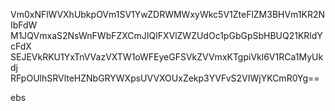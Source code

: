 Vm0xNFlWVXhUbkpOVm1SV1YwZDRWMWxyWkc5V1ZteFlZM3BHVm1KR2NIbFdW
M1JQVmxaS2NsWnFWbFZXCmJIQlFXVlZWZUdOc1pGbGpSbHBUQ21KRldYcFdX
SEJEVkRKU1YxTnVVazVXTW1oWFEyeGFSVkZVVmxKTgpiVkl6V1RCa1MyUkdj
RFpOUlhSRVlteHZNbGRYWXpsUVVXOUxZekp3YVFvS2VIWjYKCmR0Yg==

ebs